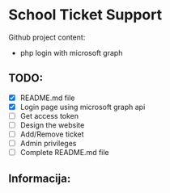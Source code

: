 # School Ticket Support

Github project content:
- php login with microsoft graph

## TODO:
- [x] README.md file
- [x] Login page using microsoft graph api
- [ ] Get access token
- [ ] Design the website
- [ ] Add/Remove ticket
- [ ] Admin privileges  
- [ ] Complete README.md file

## Informacija:
